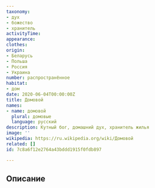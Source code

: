 ```yaml
---
taxonomy:
- дух
- божество
- хранитель
activityTime:
appearance:
clothes:
origin:
- Беларусь
- Польша
- Россия
- Украина
number: распространённое
habitat:
- дом
date: 2020-06-04T00:00:00Z
title: Домовой
names:
- name: домовой
  plural: домовые
  language: русский
description: Кутный бог, домашний дух, хранитель жилья
image: ''
wikipedia: https://ru.wikipedia.org/wiki/Домовой
related: []
id: 7c8a6f12e2764a43bddd1915f0fdb897

---
```

## Описание
